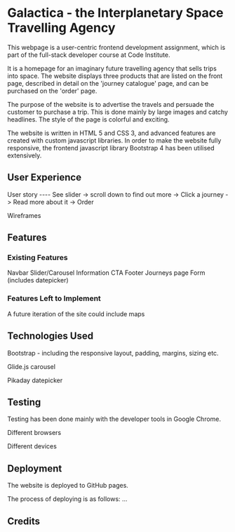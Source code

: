 # Galactica - the Interplanetary Space Travelling Agency

This webpage is a user-centric frontend development assignment, which is part of the full-stack developer course at Code Institute.

It is a homepage for an imaginary future travelling agency that sells trips into space. The website displays three products that are listed on the front page, 
described in detail on the 'journey catalogue' page, and can be purchased on the 'order' page.

The purpose of the website is to advertise the travels and persuade the customer to purchase a trip. This is done mainly by large images and catchy headlines. 
The style of the page is colorful and exciting.

The website is written in HTML 5 and CSS 3, and advanced features are created with custom javascript libraries. In order to make the website fully responsive,
the frontend javascript library Bootstrap 4 has been utilised extensively.

## User Experience

User story ---- See slider -> scroll down to find out more -> Click a journey -> Read more about it -> Order

Wireframes

## Features

### Existing Features

Navbar
Slider/Carousel
Information
CTA
Footer
Journeys page
Form (includes datepicker)

### Features Left to Implement

A future iteration of the site could include maps 

## Technologies Used

Bootstrap - including the responsive layout, padding, margins, sizing etc.

Glide.js carousel

Pikaday datepicker

## Testing

Testing has been done mainly with the developer tools in Google Chrome.

Different browsers

Different devices

## Deployment

The website is deployed to GitHub pages.

The process of deploying is as follows: ...

## Credits